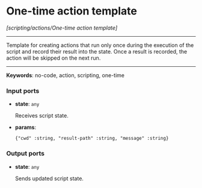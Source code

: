 # One-time action template

_[scripting/actions/One-time action template]_

---

Template for creating actions that run only once during the execution of the script and record their result into the state. Once a result is recorded, the action will be skipped on the next run.  

---

__Keywords__: no-code, action, scripting, one-time

### Input ports

* __state__: ` any `

    Receives script state.  


* __params__: 
    ```
    {"cwd" :string, "result-path" :string, "message" :string}
    ```

### Output ports

* __state__: ` any `

    Sends updated script state.  

